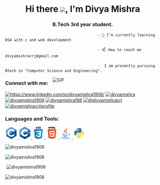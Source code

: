 <h1 align="center">Hi there <img src="https://raw.githubusercontent.com/MartinHeinz/MartinHeinz/master/wave.gif" width="30px">, I'm Divya Mishra</h1>
<h3 align="center">B.Tech 3rd year student.</h3>

                                              - 🌱 I’m currently learning DSA with c and web development                                          

                                              - 📫 How to reach me divyamishracrj@gmail.com
                                              
                                              -  I am presently pursuing Btech in "Computer Science and Engineering".
                                              
 <img align ="right" alt="GIF" src="https://c.tenor.com/AlUkiGkR2j8AAAAC/new-game-ahagon-umiko-programming.gif" width="350px" />

<h3 align="left">Connect with me:</h3>
<p align="left">
<a href="https://www.linkedin.com/in/divyamishra1908/" target="blank"><img align="center" src="https://raw.githubusercontent.com/rahuldkjain/github-profile-readme-generator/master/src/images/icons/Social/linked-in-alt.svg" alt="https://www.linkedin.com/in/divyamishra1908/" height="30" width="40" /></a>
<a href="https://www.codechef.com/users/divya_198" target="blank"><img align="center" src="https://cdn.jsdelivr.net/npm/simple-icons@3.1.0/icons/codechef.svg" alt="divyamishra" height="30" width="40" /></a>
<a href="https://www.hackerrank.com/divyamishracrj" target="blank"><img align="center" src="https://raw.githubusercontent.com/rahuldkjain/github-profile-readme-generator/master/src/images/icons/Social/hackerrank.svg" alt="divyamishra1908" height="30" width="40" /></a>
<a href="https://leetcode.com/divyamishra198/" target="blank"><img align="center" src="https://raw.githubusercontent.com/rahuldkjain/github-profile-readme-generator/master/src/images/icons/Social/leet-code.svg" alt="divyamishra198" height="30" width="40" /></a>
<a href="https://www.hackerearth.com/@divyamishracrj" target="blank"><img align="center" src="https://raw.githubusercontent.com/rahuldkjain/github-profile-readme-generator/master/src/images/icons/Social/hackerearth.svg" alt="@divyamishracrj" height="30" width="40" /></a>
<a href="https://auth.geeksforgeeks.org/user/divyamishracrj/profie" target="blank"><img align="center" src="https://raw.githubusercontent.com/rahuldkjain/github-profile-readme-generator/master/src/images/icons/Social/geeks-for-geeks.svg" alt="divyamishracrj/profile" height="30" width="40" /></a>
</p>

<h3 align="left">Languages and Tools:</h3>
<p align="left"> <a href="https://www.cprogramming.com/" target="_blank"> <img src="https://raw.githubusercontent.com/devicons/devicon/master/icons/c/c-original.svg" alt="c" width="40" height="40"/> </a> <a href="https://www.w3schools.com/cpp/" target="_blank"> <img src="https://raw.githubusercontent.com/devicons/devicon/master/icons/cplusplus/cplusplus-original.svg" alt="cplusplus" width="40" height="40"/> </a> <a href="https://www.w3schools.com/css/" target="_blank"> <img src="https://raw.githubusercontent.com/devicons/devicon/master/icons/css3/css3-original-wordmark.svg" alt="css3" width="40" height="40"/> </a> <a href="https://www.w3.org/html/" target="_blank"> <img src="https://raw.githubusercontent.com/devicons/devicon/master/icons/html5/html5-original-wordmark.svg" alt="html5" width="40" height="40"/> </a> <a href="https://www.java.com" target="_blank"> <img src="https://raw.githubusercontent.com/devicons/devicon/master/icons/java/java-original.svg" alt="java" width="40" height="40"/> </a> <a href="https://www.python.org" target="_blank"> <img src="https://raw.githubusercontent.com/devicons/devicon/master/icons/python/python-original.svg" alt="python" width="40" height="40"/> </a> </p>
<p align="left"> <img src="https://komarev.com/ghpvc/?username=divyamishra1908&label=Profile%20views&color=0e75b6&style=flat" alt="divyamishra1908" /> </p>

<p><img align="center" src="https://github-readme-stats.vercel.app/api/top-langs?username=divyamishra1908&show_icons=true&locale=en&layout=compact" alt="divyamishra1908" /></p>

<!-- [![Divya's GitHub activity graph](https://activity-graph.herokuapp.com/graph?username=divyamishra1908&theme=xcode)](https://github.com/divyamishra1908) -->

<p>&nbsp;<img align="center" src="https://github-readme-stats.vercel.app/api?username=divyamishra1908&show_icons=true&locale=en" alt="divyamishra1908" /></p>

<p><img align="center" src="https://github-readme-streak-stats.herokuapp.com/?user=divyamishra1908&" alt="divyamishra1908" /></p>
